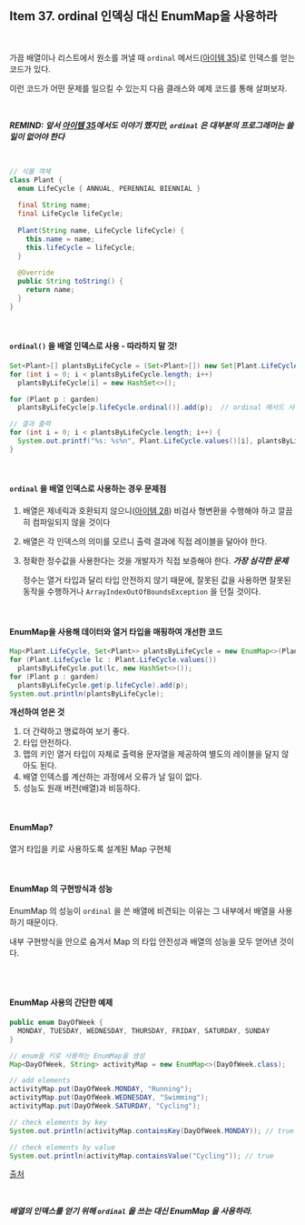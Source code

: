 ## Item 37. ordinal 인덱싱 대신 EnumMap을 사용하라

<br>

가끔 배열이나 리스트에서 원소를 꺼낼 때 `ordinal` 메서드([아이템 35](Item35.md))로 인덱스를 얻는 코드가 있다.

이런 코드가 어떤 문제를 일으킬 수 있는지 다음 클래스와 예제 코드를 통해 살펴보자.

<br>

***REMIND: 앞서 [아이템 35](Item35.md)에서도 이야기 했지만, `ordinal` 은 대부분의 프로그래머는 쓸 일이 없어야 한다***

<br>

```java
// 식물 객체
class Plant {
  enum LifeCycle { ANNUAL, PERENNIAL BIENNIAL }
  
  final String name;
  final LifeCycle lifeCycle;
  
  Plant(String name, LifeCycle lifeCycle) {
    this.name = name;
    this.lifeCycle = lifeCycle;
  }
  
  @Override
  public String toString() {
    return name;
  }
}
```

<br>

#### `ordinal()` 을 배열 인덱스로 사용 - 따라하지 말 것!

```java
Set<Plant>[] plantsByLifeCycle = (Set<Plant>[]) new Set[Plant.LifeCycle.values().length];
for (int i = 0; i < plantsByLifeCycle.length; i++)
  plantsByLifeCycle[i] = new HashSet<>();

for (Plant p : garden)
  plantsByLifeCycle[p.lifeCycle.ordinal()].add(p);  // ordinal 메서드 사용!!

// 결과 출력
for (int i = 0; i < plantsByLifeCycle.length; i++) {
  System.out.printf("%s: %s%n", Plant.LifeCycle.values()[i], plantsByLifeCycle[i]);
}
```

<br>

#### `ordinal` 을 배열 인덱스로 사용하는 경우 문제점

1. 배열은 제네릭과 호환되지 않으니([아이템 28](Item28.md)) 비검사 형변환을 수행해야 하고 깔끔히 컴파일되지 않을 것이다

2. 배열은 각 인덱스의 의미를 모르니 출력 결과에 직접 레이블을 달아야 한다.

3. 정확한 정수값을 사용한다는 것을 개발자가 직접 보증해야 한다. ***가장 심각한 문제***

   정수는 열거 타입과 달리 타입 안전하지 않기 때문에, 잘못된 값을 사용하면 잘못된 동작을 수행하거나 `ArrayIndexOutOfBoundsException` 을 던질 것이다.

<br>

#### EnumMap을 사용해 데이터와 열거 타입을 매핑하여 개선한 코드

```java
Map<Plant.LifeCycle, Set<Plant>> plantsByLifeCycle = new EnumMap<>(Plant.LifeCycle.class);
for (Plant.LifeCycle lc : Plant.LifeCycle.values())
  plantsByLifeCycle.put(lc, new HashSet<>());
for (Plant p : garden)
  plantsByLifeCycle.get(p.lifeCycle).add(p);
System.out.println(plantsByLifeCycle);
```

**개선하여 얻은 것**

1. 더 간략하고 명료하여 보기 좋다.
2. 타입 안전하다.
3. 맵의 키인 열거 타입이 자체로 출력용 문자열을 제공하여 별도의 레이블을 달지 않아도 된다.
4. 배열 인덱스를 계산하는 과정에서 오류가 날 일이 없다.
5. 성능도 원래 버전(배열)과 비등하다.

<br>

#### EnumMap?

열거 타입을 키로 사용하도록 설계된 Map 구현체

<br>

#### EnumMap 의 구현방식과 성능

EnumMap 의 성능이 `ordinal` 을 쓴 배열에 비견되는 이유는 그 내부에서 배열을 사용하기 때문이다.

내부 구현방식을 안으로 숨겨서 Map 의 타입 안전성과 배열의 성능을 모두 얻어낸 것이다.

<br>

<br>

#### EnumMap 사용의 간단한 예제

```java
public enum DayOfWeek {
  MONDAY, TUESDAY, WEDNESDAY, THURSDAY, FRIDAY, SATURDAY, SUNDAY
}

// enum을 키로 사용하는 EnumMap을 생성
Map<DayOfWeek, String> activityMap = new EnumMap<>(DayOfWeek.class);

// add elements
activityMap.put(DayOfWeek.MONDAY, "Running");
activityMap.put(DayOfWeek.WEDNESDAY, "Swimming");
activityMap.put(DayOfWeek.SATURDAY, "Cycling");

// check elements by key
System.out.println(activityMap.containsKey(DayOfWeek.MONDAY)); // true

// check elements by value
System.out.println(activityMap.containsValue("Cycling")); // true
```

[출처](https://www.baeldung.com/java-enum-map)

<br>

***배열의 인덱스를 얻기 위해 `ordinal` 을 쓰는 대신 EnumMap 을 사용하라.***

<br>